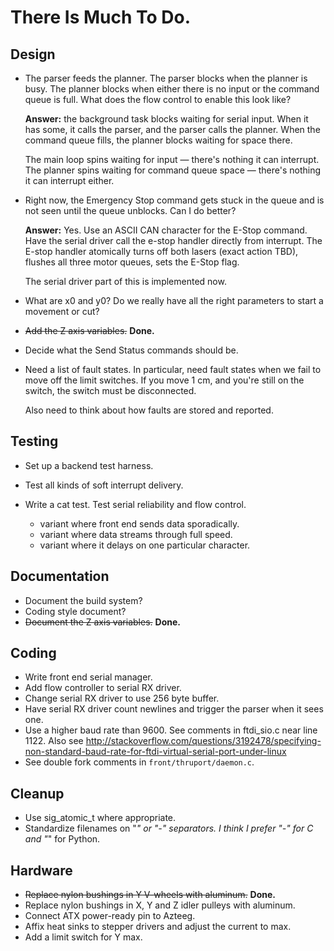 # There Is Much To Do.


## Design


* The parser feeds the planner.  The parser blocks when the planner is
  busy.  The planner blocks when either there is no input or the
  command queue is full.  What does the flow control to enable this
  look like?

  **Answer:** the background task blocks waiting for serial input.  When it
  has some, it calls the parser, and the parser calls the planner.  When
  the command queue fills, the planner blocks waiting for space there.

  The main loop spins waiting for input &mdash; there's nothing it can
  interrupt.  The planner spins waiting for command queue space &mdash;
  there's nothing it can interrupt either.


* Right now, the Emergency Stop command gets stuck in the queue and is
  not seen until the queue unblocks.  Can I do better?

  **Answer:** Yes.  Use an ASCII CAN character for the E-Stop command.
  Have the serial driver call the e-stop handler directly from
  interrupt.  The E-stop handler atomically turns off both lasers
  (exact action TBD), flushes all three motor queues, sets the E-Stop
  flag.

  The serial driver part of this is implemented now.


* What are x0 and y0?  Do we really have all the right parameters to
  start a movement or cut?


* <strike>Add the Z axis variables.</strike>
  **Done.**


* Decide what the Send Status commands should be.


* Need a list of fault states.  In particular, need fault states when
  we fail to move off the limit switches.  If you move 1 cm, and
  you're still on the switch, the switch must be disconnected.

  Also need to think about how faults are stored and reported.


## Testing

+ Set up a backend test harness.
* Test all kinds of soft interrupt delivery.
+ Write a cat test.  Test serial reliability and flow control.

  - variant where front end sends data sporadically.
  - variant where data streams through full speed.
  - variant where it delays on one particular character.


## Documentation

* Document the build system?
* Coding style document?
* <strike>Document the Z axis variables.</strike>  **Done.**


## Coding

* Write front end serial manager.
* Add flow controller to serial RX driver.
* Change serial RX driver to use 256 byte buffer.
* Have serial RX driver count newlines and trigger the parser when it sees one.
* Use a higher baud rate than 9600.  See comments in ftdi_sio.c near line 1122.
  Also see http://stackoverflow.com/questions/3192478/specifying-non-standard-baud-rate-for-ftdi-virtual-serial-port-under-linux
* See double fork comments in `front/thruport/daemon.c`.


## Cleanup

* Use sig_atomic_t where appropriate.
* Standardize filenames on "_" or "-" separators.
    I think I prefer "-" for C and "_" for Python.


## Hardware

* <strike>Replace nylon bushings in Y V-wheels with aluminum.</strike>
    **Done.**
* Replace nylon bushings in X, Y and Z idler pulleys with aluminum.
* Connect ATX power-ready pin to Azteeg.
* Affix heat sinks to stepper drivers and adjust the current to max.
* Add a limit switch for Y max.
